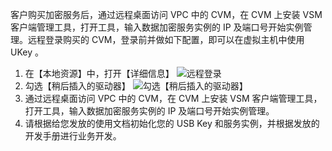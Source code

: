 
客户购买加密服务后，通过远程桌面访问 VPC 中的 CVM，在 CVM 上安装 VSM 客户端管理工具，打开工具，输入数据加密服务实例的 IP 及端口号开始实例管理。远程登录购买的 CVM，登录前并做如下配置，即可以在虚拟主机中使用 UKey 。 
1.  在【本地资源】中，打开【详细信息】 
![远程登录](https://main.qcloudimg.com/raw/3a9233e9e22f57de585f110b885c42c7.png) 
1. 勾选【稍后插入的驱动器】 
![勾选【稍后插入的驱动器】](https://main.qcloudimg.com/raw/17be9f4c779e9f098036bf574e8ac6d7.png) 
1. 通过远程桌面访问 VPC 中的 CVM，在 CVM 上安装 VSM 客户端管理工具，打开工具，输入数据加密服务实例的 IP 及端口号开始实例管理。
1. 请根据给您发放的使用文档初始化您的 USB Key 和服务实例，并根据发放的开发手册进行业务开发。
